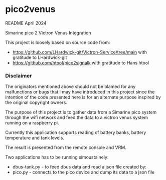 # pico2venus
README April 2024

Simarine pico 2 Victron Venus Integration

This project is loosely based on source code from:
 - https://github.com/LHardwick-git/Victron-Service/tree/main with gratitude to LHardwick-git
 - https://github.com/htool/pico2signalk with gratitude to Hans htool

### Disclaimer
The originators mentioned above should not be blamed for any malfunctions or bugs that I may have introduced in this project since the intention of the code presented here is for an alternate purpose inspired by the original copyright owners.

The purpose of this project is to gather data from a Simarine pico system through the wifi network and feed the data to a victron venus system running on a raspberry pi.

Currently this application supports reading of battery banks, battery temperature and tank levels.

The result is presented from the remote console and VRM.

Two applications has to be running simoustainely: 
 - dbus-tank.py - to feed dbus data and read a json file created by:
 - pico.py - connects to the pico device and dump its data to a json file




